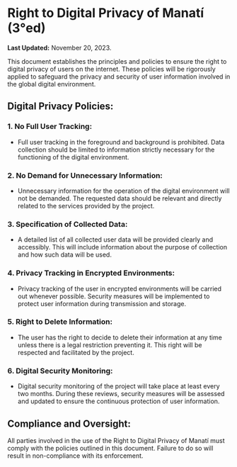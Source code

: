 # Right to Digital Privacy of Manatí (3°ed)

**Last Updated:** November 20, 2023.

This document establishes the principles and policies to ensure the right to digital privacy of users on the internet. These policies will be rigorously applied to safeguard the privacy and security of user information involved in the global digital environment.

## Digital Privacy Policies:

### 1. No Full User Tracking:
   - Full user tracking in the foreground and background is prohibited. Data collection should be limited to information strictly necessary for the functioning of the digital environment.

### 2. No Demand for Unnecessary Information:
   - Unnecessary information for the operation of the digital environment will not be demanded. The requested data should be relevant and directly related to the services provided by the project.

### 3. Specification of Collected Data:
   - A detailed list of all collected user data will be provided clearly and accessibly. This will include information about the purpose of collection and how such data will be used.

### 4. Privacy Tracking in Encrypted Environments:
   - Privacy tracking of the user in encrypted environments will be carried out whenever possible. Security measures will be implemented to protect user information during transmission and storage.

### 5. Right to Delete Information:
   - The user has the right to decide to delete their information at any time unless there is a legal restriction preventing it. This right will be respected and facilitated by the project.

### 6. Digital Security Monitoring:
   - Digital security monitoring of the project will take place at least every two months. During these reviews, security measures will be assessed and updated to ensure the continuous protection of user information.

## Compliance and Oversight:

All parties involved in the use of the Right to Digital Privacy of Manatí must comply with the policies outlined in this document. Failure to do so will result in non-compliance with its enforcement.
